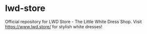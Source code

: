 # lwd-store
Official repository for LWD Store - The Little White Dress Shop. Visit https://www.lwd.store/ for stylish white dresses!
